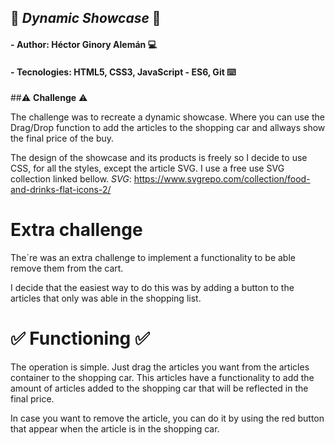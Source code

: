 ## 🛒 ***Dynamic Showcase*** 🛒

#### - **Author**: Héctor Ginory Alemán 💻
#### - **Tecnologies**: HTML5, CSS3, JavaScript - ES6, Git ⌨️


##⚠️ **Challenge** ⚠️

The challenge was to recreate a dynamic showcase. Where you can use the Drag/Drop function to add the articles to the shopping car and allways show the final price of the buy. 

The design of the showcase and its products is freely so I decide to use CSS, for all the styles, except the article SVG. I use a free use SVG collection linked bellow.
*SVG*: https://www.svgrepo.com/collection/food-and-drinks-flat-icons-2/

# **Extra challenge**
The´re was an extra challenge to implement a functionality to be able remove them from the cart. 

I decide that the easiest way to do this was by adding a button to the articles that only was able in the shopping list.

# ✅ **Functioning** ✅
The operation is simple. Just drag the articles you want from the articles container to the shopping car. This articles have a functionality to add the amount of articles added to the shopping car that will be reflected in the final price.

In case you want to remove the article, you can do it by using the red button that appear when the article is in the shopping car.